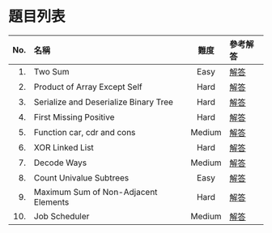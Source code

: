 # 題目列表

|  No. | 名稱                                  |  難度  | 參考解答                                                            |
| ---: | :------------------------------------ | :----: | :------------------------------------------------------------------ |
|   1. | Two Sum                               |  Easy  | [解答](../problem/two-sum.md)                                       |
|   2. | Product of Array Except Self          |  Hard  | [解答](../problem/product-of-array-except-self.md)                  |
|   3. | Serialize and Deserialize Binary Tree |  Hard  | [解答](../problem/serialize-and-deserialize-binary-tree.md)         |
|   4. | First Missing Positive                |  Hard  | [解答](../problem/problem/serialize-and-deserialize-binary-tree.md) |
|   5. | Function car, cdr and cons            | Medium | [解答](../problem/function-car-cdr-and-cons.md)                     |
|   6. | XOR Linked List                       |  Hard  | [解答](../problem/xor-linked-list.md)                                       |
|   7. | Decode Ways                           | Medium | [解答](../problem/two-sum.md)                                       |
|   8. | Count Univalue Subtrees               |  Easy  | [解答](../problem/two-sum.md)                                       |
|   9. | Maximum Sum of Non-Adjacent Elements  |  Hard  | [解答](../problem/two-sum.md)                                       |
|  10. | Job Scheduler                         | Medium | [解答](../problem/two-sum.md)                                       |
